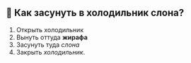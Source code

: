 ## 🌝 Как засунуть в холодильник слона?
1. Открыть холодильник
2. Вынуть оттуда **жирафа**
3. Засунуть туда *слона*
4. Закрыть _холодильник_.
